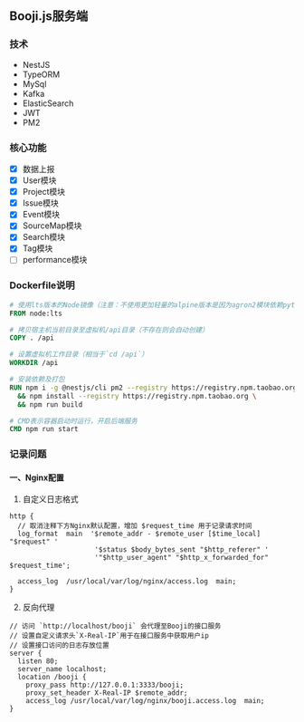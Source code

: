 ## Booji.js服务端

### 技术
- NestJS
- TypeORM
- MySql
- Kafka
- ElasticSearch
- JWT
- PM2

### 核心功能
- [x] 数据上报
- [x] User模块
- [x] Project模块
- [x] Issue模块
- [x] Event模块
- [x] SourceMap模块
- [x] Search模块
- [x] Tag模块
- [ ] performance模块

### Dockerfile说明
```dockerfile
# 使用lts版本的Node镜像（注意：不使用更加轻量的alpine版本是因为agron2模块依赖python3，而alpine版本不包含python3）
FROM node:lts

# 拷贝宿主机当前目录至虚拟机/api目录（不存在则会自动创建）
COPY . /api

# 设置虚拟机工作目录（相当于`cd /api`）
WORKDIR /api

# 安装依赖及打包
RUN npm i -g @nestjs/cli pm2 --registry https://registry.npm.taobao.org \
  && npm install --registry https://registry.npm.taobao.org \
  && npm run build

# CMD表示容器启动时运行，开启后端服务
CMD npm run start
```

### 记录问题

#### 一、Nginx配置
1. 自定义日志格式

```nginx
http {
  // 取消注释下方Nginx默认配置，增加 $request_time 用于记录请求时间
  log_format  main  '$remote_addr - $remote_user [$time_local] "$request" '
                     '$status $body_bytes_sent "$http_referer" '
                     '"$http_user_agent" "$http_x_forwarded_for" $request_time';
  
  access_log  /usr/local/var/log/nginx/access.log  main;
}
```

2. 反向代理
```nginx
// 访问 `http://localhost/booji` 会代理至Booji的接口服务
// 设置自定义请求头`X-Real-IP`用于在接口服务中获取用户ip
// 设置接口访问的日志存放位置
server {
  listen 80;
  server_name localhost;
  location /booji {
    proxy_pass http://127.0.0.1:3333/booji;
    proxy_set_header X-Real-IP $remote_addr;
    access_log /usr/local/var/log/nginx/booji.access.log  main;
}
```
